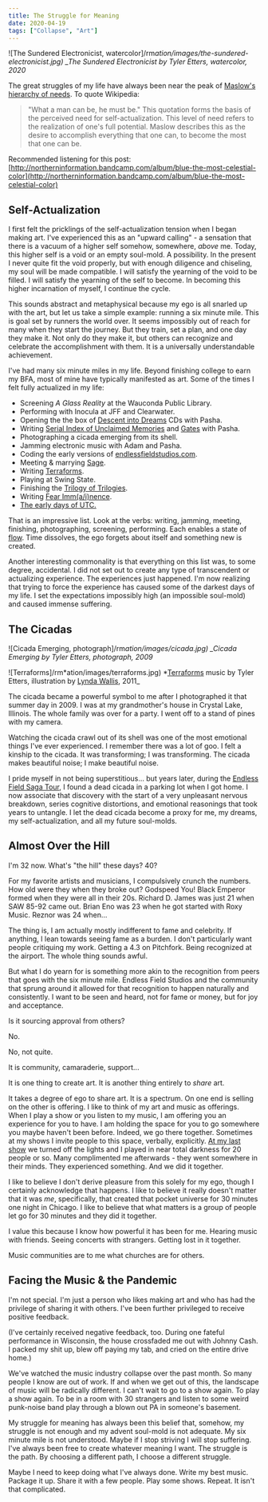 ```yaml
---
title: The Struggle for Meaning
date: 2020-04-19
tags: ["Collapse", "Art"]
---
```


![The Sundered Electronicist, watercolor]/rm*ation/images/the-sundered-electronicist.jpg)
\_The Sundered Electronicist by Tyler Etters, watercolor, 2020*

The great struggles of my life have always been near the peak of [Maslow's hierarchy of needs](https://en.wikipedia.org/wiki/Maslow%27s_hierarchy_of_needs). To quote Wikipedia:

> "What a man can be, he must be." This quotation forms the basis of the perceived need for self-actualization. This level of need refers to the realization of one's full potential. Maslow describes this as the desire to accomplish everything that one can, to become the most that one can be.

Recommended listening for this post: [http://northerninformation.bandcamp.com/album/blue-the-most-celestial-color](http://northerninformation.bandcamp.com/album/blue-the-most-celestial-color)

## Self-Actualization

I first felt the pricklings of the self-actualization tension when I began making art. I've experienced this as an "upward calling" - a sensation that there is a vacuum of a higher self somehow, somewhere, _above_ me. Today, this higher self is a void or an empty soul-mold. A possibility. In the present I never quite fit the void properly, but with enough diligence and chiseling, my soul will be made compatible. I will satisfy the yearning of the void to be filled. I will satisfy the yearning of the self to become. In becoming this higher incarnation of myself, I continue the cycle.

This sounds abstract and metaphysical because my ego is all snarled up with the art, but let us take a simple example: running a six minute mile. This is goal set by runners the world over. It seems impossibly out of reach for many when they start the journey. But they train, set a plan, and one day they make it. Not only do they make it, but others can recognize and celebrate the accomplishment with them. It is a universally understandable achievement.

I've had many six minute miles in my life. Beyond finishing college to earn my BFA, most of mine have typically manifested as art. Some of the times I felt fully actualized in my life:

- Screening _A Glass Reality_ at the Wauconda Public Library.
- Performing with Inocula at JFF and Clearwater.
- Opening the the box of [Descent into Dreams](https://ixmusic.bandcamp.com/album/descent-into-dreams) CDs with Pasha.
- Writing [Serial Index of Unclaimed Memories](https://ecicefis.bandcamp.com/album/serial-index-of-unclaimed-memories-file-1) and [Gates](https://ecicefis.bandcamp.com/album/gates-ep) with Pasha.
- Photographing a cicada emerging from its shell.
- Jamming electronic music with Adam and Pasha.
- Coding the early versions of [endlessfieldstudios.com](https://web.archive.org/web/20120308041423/http://endlessfieldstudios.com/).
- Meeting & marrying [Sage](https://etters.co).
- Writing [Terraforms](https://connectednesslocus.bandcamp.com/album/terraforms).
- Playing at Swing State.
- Finishing the [Trilogy of Trilogies](/2017/12/23/the-trilogy-of-trilogies).
- Writing [Fear Imm(a/i)nence](/2019/03/03/fear-immainence/).
- [The early days of UTC.](/2019/05/24/coordinated-universal-time/)

That is an impressive list. Look at the verbs: writing, jamming, meeting, finishing, photographing, screening, performing. Each enables a state of [flow](<https://en.wikipedia.org/wiki/Flow_(psychology)>). Time dissolves, the ego forgets about itself and something new is created.

Another interesting commonality is that everything on this list was, to some degree, accidental. I did not set out to create any type of transcendent or actualizing experience. The experiences just happened. I'm now realizing that trying to force the experience has caused some of the darkest days of my life. I set the expectations impossibly high (an impossible soul-mold) and caused immense suffering.

## The Cicadas

![Cicada Emerging, photograph]/rm*ation/images/cicada.jpg)
\_Cicada Emerging by Tyler Etters, photograph, 2009*

![Terraforms]/rm*ation/images/terraforms.jpg)
*[Terraforms](https://connectednesslocus.bandcamp.com/album/terraforms) music by Tyler Etters, illustration by [Lynda Wallis](http://www.freelanceillustrations.com/), 2011\_

The cicada became a powerful symbol to me after I photographed it that summer day in 2009. I was at my grandmother's house in Crystal Lake, Illinois. The whole family was over for a party. I went off to a stand of pines with my camera.

Watching the cicada crawl out of its shell was one of the most emotional things I've ever experienced. I remember there was a lot of goo. I felt a kinship to the cicada. It was transforming; I was transforming. The cicada makes beautiful noise; I make beautiful noise.

I pride myself in not being superstitious... but years later, during the [Endless Field Saga Tour](/2013/08/19/endless-field-saga-tour/), I found a dead cicada in a parking lot when I got home. I now associate that discovery with the start of a very unpleasant nervous breakdown, series cognitive distortions, and emotional reasonings that took years to untangle. I let the dead cicada become a proxy for me, my dreams, my self-actualization, and all my future soul-molds.

## Almost Over the Hill

I'm 32 now. What's "the hill" these days? 40?

For my favorite artists and musicians, I compulsively crunch the numbers. How old were they when they broke out? Godspeed You! Black Emperor formed when they were all in their 20s. Richard D. James was just 21 when SAW 85-92 came out. Brian Eno was 23 when he got started with Roxy Music. Reznor was 24 when...

The thing is, I am actually mostly indifferent to fame and celebrity. If anything, I lean towards seeing fame as a burden. I don't particularly want people critiquing my work. Getting a 4.3 on Pitchfork. Being recognized at the airport. The whole thing sounds awful.

But what I do yearn for is something more akin to the recognition from peers that goes with the six minute mile. Endless Field Studios and the community that sprung around it allowed for that recognition to happen naturally and consistently. I want to be seen and heard, not for fame or money, but for joy and acceptance.

Is it sourcing approval from others?

No.

No, not quite.

It is community, camaraderie, support...

It is one thing to create art. It is another thing entirely to _share_ art.

It takes a degree of ego to share art. It is a spectrum. On one end is selling on the other is offering. I like to think of my art and music as offerings. When I play a show or you listen to my music, I am offering you an experience for you to have. I am holding the space for you to go somewhere you maybe haven't been before. Indeed, we go there together. Sometimes at my shows I invite people to this space, verbally, explicitly. [At my last show](/2018/09/02/orotund-music/) we turned off the lights and I played in near total darkness for 20 people or so. Many complimented me afterwards - they went somewhere in their minds. They experienced something. And we did it together.

I like to believe I don't derive pleasure from this solely for my ego, though I certainly acknowledge that happens. I like to believe it really doesn't matter that it was _me_, specifically, that created that pocket universe for 30 minutes one night in Chicago. I like to believe that what matters is a group of people let go for 30 minutes and they did it together.

I value this because I know how powerful it has been for me. Hearing music with friends. Seeing concerts with strangers. Getting lost in it together.

Music communities are to me what churches are for others.

## Facing the Music & the Pandemic

I'm not special. I'm just a person who likes making art and who has had the privilege of sharing it with others. I've been further privileged to receive positive feedback.

(I've certainly received negative feedback, too. During one fateful performance in Wisconsin, the house crossfaded me out with Johnny Cash. I packed my shit up, blew off paying my tab, and cried on the entire drive home.)

We've watched the music industry collapse over the past month. So many people I know are out of work. If and when we get out of this, the landscape of music will be radically different. I can't wait to go to a show again. To play a show again. To be in a room with 30 strangers and listen to some weird punk-noise band play through a blown out PA in someone's basement.

My struggle for meaning has always been this belief that, somehow, my struggle is not enough and my advent soul-mold is not adequate. My six minute mile is not understood. Maybe if I stop striving I will stop suffering. I've always been free to create whatever meaning I want. The struggle is the path. By choosing a different path, I choose a different struggle.

Maybe I need to keep doing what I've always done. Write my best music. Package it up. Share it with a few people. Play some shows. Repeat. It isn't that complicated.

